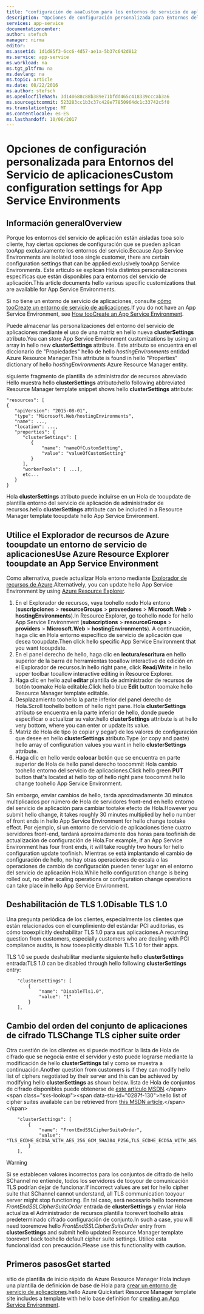 ```yaml
---
title: "configuración de aaaCustom para los entornos de servicio de aplicación"
description: "Opciones de configuración personalizada para Entornos del Servicio de aplicaciones"
services: app-service
documentationcenter: 
author: stefsch
manager: nirma
editor: 
ms.assetid: 1d1d85f3-6cc6-4d57-ae1a-5b37c642d812
ms.service: app-service
ms.workload: na
ms.tgt_pltfrm: na
ms.devlang: na
ms.topic: article
ms.date: 08/22/2016
ms.author: stefsch
ms.openlocfilehash: 3d140688c88b389e71bfdd465c418339cccab3a6
ms.sourcegitcommit: 523283cc1b3c37c428e77850964dc1c33742c5f0
ms.translationtype: MT
ms.contentlocale: es-ES
ms.lasthandoff: 10/06/2017
---
```

# <a name="custom-configuration-settings-for-app-service-environments"></a><span data-ttu-id="0287f-103">Opciones de configuración personalizada para Entornos del Servicio de aplicaciones</span><span class="sxs-lookup"><span data-stu-id="0287f-103">Custom configuration settings for App Service Environments</span></span>
## <a name="overview"></a><span data-ttu-id="0287f-104">Información general</span><span class="sxs-lookup"><span data-stu-id="0287f-104">Overview</span></span>
<span data-ttu-id="0287f-105">Porque los entornos del servicio de aplicación están aisladas tooa solo cliente, hay ciertas opciones de configuración que se pueden aplican tooApp exclusivamente los entornos del servicio.</span><span class="sxs-lookup"><span data-stu-id="0287f-105">Because App Service Environments are isolated tooa single customer, there are certain configuration settings that can be applied exclusively tooApp Service Environments.</span></span> <span data-ttu-id="0287f-106">Este artículo se explican Hola distintos personalizaciones específicas que están disponibles para entornos del servicio de aplicación.</span><span class="sxs-lookup"><span data-stu-id="0287f-106">This article documents hello various specific customizations that are available for App Service Environments.</span></span>

<span data-ttu-id="0287f-107">Si no tiene un entorno de servicio de aplicaciones, consulte [cómo tooCreate un entorno de servicio de aplicaciones](app-service-web-how-to-create-an-app-service-environment.md).</span><span class="sxs-lookup"><span data-stu-id="0287f-107">If you do not have an App Service Environment, see [How tooCreate an App Service Environment](app-service-web-how-to-create-an-app-service-environment.md).</span></span>

<span data-ttu-id="0287f-108">Puede almacenar las personalizaciones del entorno del servicio de aplicaciones mediante el uso de una matriz en hello nueva **clusterSettings** atributo.</span><span class="sxs-lookup"><span data-stu-id="0287f-108">You can store App Service Environment customizations by using an array in hello new **clusterSettings** attribute.</span></span> <span data-ttu-id="0287f-109">Este atributo se encuentra en el diccionario de "Propiedades" hello de hello *hostingEnvironments* entidad Azure Resource Manager.</span><span class="sxs-lookup"><span data-stu-id="0287f-109">This attribute is found in hello "Properties" dictionary of hello *hostingEnvironments* Azure Resource Manager entity.</span></span>

<span data-ttu-id="0287f-110">siguiente fragmento de plantilla de administrador de recursos abreviado Hello muestra hello **clusterSettings** atributo:</span><span class="sxs-lookup"><span data-stu-id="0287f-110">hello following abbreviated Resource Manager template snippet shows hello **clusterSettings** attribute:</span></span>

    "resources": [
    {
       "apiVersion": "2015-08-01",
       "type": "Microsoft.Web/hostingEnvironments",
       "name": ...,
       "location": ...,
       "properties": {
          "clusterSettings": [
             {
                 "name": "nameOfCustomSetting",
                 "value": "valueOfCustomSetting"
             }
          ],
          "workerPools": [ ...],
          etc...
       }
    }

<span data-ttu-id="0287f-111">Hola **clusterSettings** atributo puede incluirse en un Hola de tooupdate de plantilla entorno del servicio de aplicación de administrador de recursos.</span><span class="sxs-lookup"><span data-stu-id="0287f-111">hello **clusterSettings** attribute can be included in a Resource Manager template tooupdate hello App Service Environment.</span></span>

## <a name="use-azure-resource-explorer-tooupdate-an-app-service-environment"></a><span data-ttu-id="0287f-112">Utilice el Explorador de recursos de Azure tooupdate un entorno de servicio de aplicaciones</span><span class="sxs-lookup"><span data-stu-id="0287f-112">Use Azure Resource Explorer tooupdate an App Service Environment</span></span>
<span data-ttu-id="0287f-113">Como alternativa, puede actualizar Hola entono mediante [Explorador de recursos de Azure](https://resources.azure.com).</span><span class="sxs-lookup"><span data-stu-id="0287f-113">Alternatively, you can update hello App Service Environment by using [Azure Resource Explorer](https://resources.azure.com).</span></span>  

1. <span data-ttu-id="0287f-114">En el Explorador de recursos, vaya toohello nodo Hola entono (**suscripciones** > **resourceGroups** > **proveedores**  >  **Microsoft.Web** > **hostingEnvironments**).</span><span class="sxs-lookup"><span data-stu-id="0287f-114">In Resource Explorer, go toohello node for hello App Service Environment (**subscriptions** > **resourceGroups** > **providers** > **Microsoft.Web** > **hostingEnvironments**).</span></span> <span data-ttu-id="0287f-115">A continuación, haga clic en Hola entorno específico de servicio de aplicación que desea tooupdate.</span><span class="sxs-lookup"><span data-stu-id="0287f-115">Then click hello specific App Service Environment that you want tooupdate.</span></span>
2. <span data-ttu-id="0287f-116">En el panel derecho de hello, haga clic en **lectura/escritura** en hello superior de la barra de herramientas tooallow interactivo de edición en el Explorador de recursos.</span><span class="sxs-lookup"><span data-stu-id="0287f-116">In hello right pane, click **Read/Write** in hello upper toolbar tooallow interactive editing in Resource Explorer.</span></span>  
3. <span data-ttu-id="0287f-117">Haga clic en hello azul **editar** plantilla de administrador de recursos de botón toomake Hola editable.</span><span class="sxs-lookup"><span data-stu-id="0287f-117">Click hello blue **Edit** button toomake hello Resource Manager template editable.</span></span>
4. <span data-ttu-id="0287f-118">Desplazamiento toohello la parte inferior del panel derecho de Hola.</span><span class="sxs-lookup"><span data-stu-id="0287f-118">Scroll toohello bottom of hello right pane.</span></span> <span data-ttu-id="0287f-119">Hola **clusterSettings** atributo se encuentra en la parte inferior de hello, donde puede especificar o actualizar su valor.</span><span class="sxs-lookup"><span data-stu-id="0287f-119">hello **clusterSettings** attribute is at hello very bottom, where you can enter or update its value.</span></span>
5. <span data-ttu-id="0287f-120">Matriz de Hola de tipo (o copiar y pegar) de los valores de configuración que desee en hello **clusterSettings** atributo.</span><span class="sxs-lookup"><span data-stu-id="0287f-120">Type (or copy and paste) hello array of configuration values you want in hello **clusterSettings** attribute.</span></span>  
6. <span data-ttu-id="0287f-121">Haga clic en hello verde **colocar** botón que se encuentra en parte superior de Hola de hello panel derecho toocommit Hola cambio toohello entorno del servicio de aplicaciones.</span><span class="sxs-lookup"><span data-stu-id="0287f-121">Click hello green **PUT** button that's located at hello top of hello right pane toocommit hello change toohello App Service Environment.</span></span>

<span data-ttu-id="0287f-122">Sin embargo, enviar cambios de hello, tarda aproximadamente 30 minutos multiplicados por número de Hola de servidores front-end en hello entorno del servicio de aplicación para cambiar tootake efecto de Hola.</span><span class="sxs-lookup"><span data-stu-id="0287f-122">However you submit hello change, it takes roughly 30 minutes multiplied by hello number of front ends in hello App Service Environment for hello change tootake effect.</span></span>
<span data-ttu-id="0287f-123">Por ejemplo, si un entorno de servicio de aplicaciones tiene cuatro servidores front-end, tardará aproximadamente dos horas para toofinish de actualización de configuración de Hola.</span><span class="sxs-lookup"><span data-stu-id="0287f-123">For example, if an App Service Environment has four front ends, it will take roughly two hours for hello configuration update toofinish.</span></span> <span data-ttu-id="0287f-124">Mientras se está implantando el cambio de configuración de hello, no hay otras operaciones de escala o las operaciones de cambio de configuración pueden tener lugar en el entorno del servicio de aplicación Hola.</span><span class="sxs-lookup"><span data-stu-id="0287f-124">While hello configuration change is being rolled out, no other scaling operations or configuration change operations can take place in hello App Service Environment.</span></span>

## <a name="disable-tls-10"></a><span data-ttu-id="0287f-125">Deshabilitación de TLS 1.0</span><span class="sxs-lookup"><span data-stu-id="0287f-125">Disable TLS 1.0</span></span>
<span data-ttu-id="0287f-126">Una pregunta periódica de los clientes, especialmente los clientes que están relacionados con el cumplimiento del estándar PCI auditorías, es cómo tooexplicitly deshabilitar TLS 1.0 para sus aplicaciones.</span><span class="sxs-lookup"><span data-stu-id="0287f-126">A recurring question from customers, especially customers who are dealing with PCI compliance audits, is how tooexplicitly disable TLS 1.0 for their apps.</span></span>

<span data-ttu-id="0287f-127">TLS 1.0 se puede deshabilitar mediante siguiente hello **clusterSettings** entrada:</span><span class="sxs-lookup"><span data-stu-id="0287f-127">TLS 1.0 can be disabled through hello following **clusterSettings** entry:</span></span>

        "clusterSettings": [
            {
                "name": "DisableTls1.0",
                "value": "1"
            }
        ],

## <a name="change-tls-cipher-suite-order"></a><span data-ttu-id="0287f-128">Cambio del orden del conjunto de aplicaciones de cifrado TLS</span><span class="sxs-lookup"><span data-stu-id="0287f-128">Change TLS cipher suite order</span></span>
<span data-ttu-id="0287f-129">Otra cuestión de los clientes es si puede modificar la lista de Hola de cifrado que se negocia entre el servidor y esto puede lograrse mediante la modificación de hello **clusterSettings** tal y como se muestra a continuación.</span><span class="sxs-lookup"><span data-stu-id="0287f-129">Another question from customers is if they can modify hello list of ciphers negotiated by their server and this can be achieved by modifying hello **clusterSettings** as shown below.</span></span> <span data-ttu-id="0287f-130">lista de Hola de conjuntos de cifrado disponibles puede obtenerse de [este artículo MSDN](https://msdn.microsoft.com/library/windows/desktop/aa374757\(v=vs.85\).aspx).</span><span class="sxs-lookup"><span data-stu-id="0287f-130">hello list of cipher suites available can be retrieved from [this MSDN article](https://msdn.microsoft.com/library/windows/desktop/aa374757\(v=vs.85\).aspx).</span></span>

        "clusterSettings": [
            {
                "name": "FrontEndSSLCipherSuiteOrder",
                "value": "TLS_ECDHE_ECDSA_WITH_AES_256_GCM_SHA384_P256,TLS_ECDHE_ECDSA_WITH_AES_128_GCM_SHA256_P256,TLS_ECDHE_RSA_WITH_AES_256_CBC_SHA384_P256,TLS_ECDHE_RSA_WITH_AES_128_CBC_SHA256_P256,TLS_ECDHE_RSA_WITH_AES_256_CBC_SHA_P256,TLS_ECDHE_RSA_WITH_AES_128_CBC_SHA_P256"
            }
        ],

> [!WARNING]
> <span data-ttu-id="0287f-131">Si se establecen valores incorrectos para los conjuntos de cifrado de hello SChannel no entiende, todos los servidores de tooyour de comunicación TLS podrían dejar de funcionar.</span><span class="sxs-lookup"><span data-stu-id="0287f-131">If incorrect values are set for hello cipher suite that SChannel cannot understand, all TLS communication tooyour server might stop functioning.</span></span> <span data-ttu-id="0287f-132">En tal caso, será necesario hello tooremove *FrontEndSSLCipherSuiteOrder* entrada de **clusterSettings** y enviar Hola actualiza el Administrador de recursos plantilla toorevert toohello atrás predeterminado cifrado configuración de conjunto.</span><span class="sxs-lookup"><span data-stu-id="0287f-132">In such a case, you will need tooremove hello *FrontEndSSLCipherSuiteOrder* entry from **clusterSettings** and submit hello updated Resource Manager template toorevert back toohello default cipher suite settings.</span></span>  <span data-ttu-id="0287f-133">Utilice esta funcionalidad con precaución.</span><span class="sxs-lookup"><span data-stu-id="0287f-133">Please use this functionality with caution.</span></span>
> 
> 

## <a name="get-started"></a><span data-ttu-id="0287f-134">Primeros pasos</span><span class="sxs-lookup"><span data-stu-id="0287f-134">Get started</span></span>
<span data-ttu-id="0287f-135">sitio de plantilla de inicio rápido de Azure Resource Manager Hola incluye una plantilla de definición de base de Hola para [crear un entorno de servicio de aplicaciones](https://azure.microsoft.com/documentation/templates/201-web-app-ase-create/).</span><span class="sxs-lookup"><span data-stu-id="0287f-135">hello Azure Quickstart Resource Manager template site includes a template with hello base definition for [creating an App Service Environment](https://azure.microsoft.com/documentation/templates/201-web-app-ase-create/).</span></span>

<!-- LINKS -->

<!-- IMAGES -->
